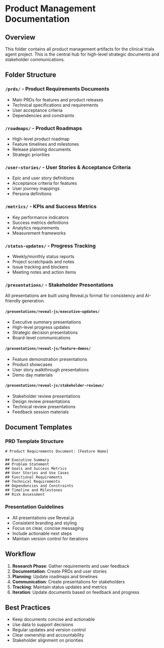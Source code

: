 # Product Management Documentation

## Overview
This folder contains all product management artifacts for the clinical trials agent project. This is the central hub for high-level strategic documents and stakeholder communications.

## Folder Structure

### `/prds/` - Product Requirements Documents
- Main PRDs for features and product releases
- Technical specifications and requirements
- User acceptance criteria
- Dependencies and constraints

### `/roadmaps/` - Product Roadmaps
- High-level product roadmap
- Feature timelines and milestones
- Release planning documents
- Strategic priorities

### `/user-stories/` - User Stories & Acceptance Criteria
- Epic and user story definitions
- Acceptance criteria for features
- User journey mappings
- Persona definitions

### `/metrics/` - KPIs and Success Metrics
- Key performance indicators
- Success metrics definitions
- Analytics requirements
- Measurement frameworks

### `/status-updates/` - Progress Tracking
- Weekly/monthly status reports
- Project scratchpads and notes
- Issue tracking and blockers
- Meeting notes and action items

### `/presentations/` - Stakeholder Presentations
All presentations are built using Reveal.js format for consistency and AI-friendly generation.

#### `/presentations/reveal-js/executive-updates/`
- Executive summary presentations
- High-level progress updates
- Strategic decision presentations
- Board-level communications

#### `/presentations/reveal-js/feature-demos/`
- Feature demonstration presentations
- Product showcases
- User story walkthrough presentations
- Demo day materials

#### `/presentations/reveal-js/stakeholder-reviews/`
- Stakeholder review presentations
- Design review presentations
- Technical review presentations
- Feedback session materials

## Document Templates

### PRD Template Structure
```
# Product Requirements Document: [Feature Name]

## Executive Summary
## Problem Statement
## Goals and Success Metrics
## User Stories and Use Cases
## Functional Requirements
## Technical Requirements
## Dependencies and Constraints
## Timeline and Milestones
## Risk Assessment
```

### Presentation Guidelines
- All presentations use Reveal.js
- Consistent branding and styling
- Focus on clear, concise messaging
- Include actionable next steps
- Maintain version control for iterations

## Workflow
1. **Research Phase**: Gather requirements and user feedback
2. **Documentation**: Create PRDs and user stories
3. **Planning**: Update roadmaps and timelines
4. **Communication**: Create presentations for stakeholders
5. **Tracking**: Maintain status updates and metrics
6. **Iteration**: Update documents based on feedback and progress

## Best Practices
- Keep documents concise and actionable
- Use data to support decisions
- Regular updates and version control
- Clear ownership and accountability
- Stakeholder alignment on priorities